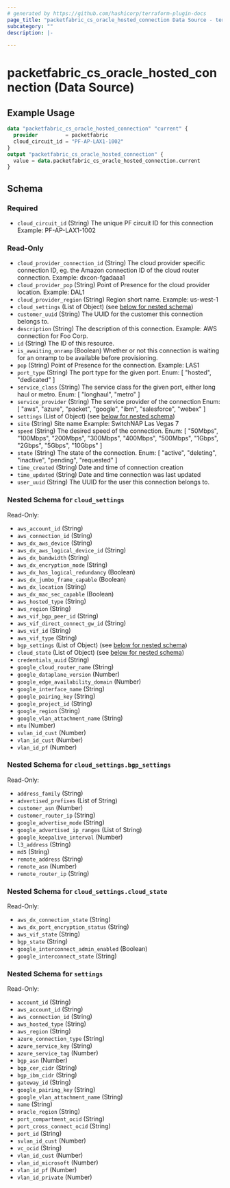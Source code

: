 ```yaml
---
# generated by https://github.com/hashicorp/terraform-plugin-docs
page_title: "packetfabric_cs_oracle_hosted_connection Data Source - terraform-provider-packetfabric"
subcategory: ""
description: |-
  
---
```


# packetfabric_cs_oracle_hosted_connection (Data Source)



## Example Usage

```terraform
data "packetfabric_cs_oracle_hosted_connection" "current" {
  provider         = packetfabric
  cloud_circuit_id = "PF-AP-LAX1-1002"
}
output "packetfabric_cs_oracle_hosted_connection" {
  value = data.packetfabric_cs_oracle_hosted_connection.current
}
```

<!-- schema generated by tfplugindocs -->
## Schema

### Required

- `cloud_circuit_id` (String) The unique PF circuit ID for this connection
		Example: PF-AP-LAX1-1002

### Read-Only

- `cloud_provider_connection_id` (String) The cloud provider specific connection ID, eg. the Amazon connection ID of the cloud router connection.
		Example: dxcon-fgadaaa1
- `cloud_provider_pop` (String) Point of Presence for the cloud provider location.
		Example: DAL1
- `cloud_provider_region` (String) Region short name.
		Example: us-west-1
- `cloud_settings` (List of Object) (see [below for nested schema](#nestedatt--cloud_settings))
- `customer_uuid` (String) The UUID for the customer this connection belongs to.
- `description` (String) The description of this connection.
		Example: AWS connection for Foo Corp.
- `id` (String) The ID of this resource.
- `is_awaiting_onramp` (Boolean) Whether or not this connection is waiting for an onramp to be available before provisioning.
- `pop` (String) Point of Presence for the connection.
		Example: LAS1
- `port_type` (String) The port type for the given port.
		Enum: [ "hosted", "dedicated" ]
- `service_class` (String) The service class for the given port, either long haul or metro.
		Enum: [ "longhaul", "metro" ]
- `service_provider` (String) The service provider of the connection
		Enum: [ "aws", "azure", "packet", "google", "ibm", "salesforce", "webex" ]
- `settings` (List of Object) (see [below for nested schema](#nestedatt--settings))
- `site` (String) Site name
		Example: SwitchNAP Las Vegas 7
- `speed` (String) The desired speed of the connection.
		Enum: [ "50Mbps", "100Mbps", "200Mbps", "300Mbps", "400Mbps", "500Mbps", "1Gbps", "2Gbps", "5Gbps", "10Gbps" ]
- `state` (String) The state of the connection.
		Enum: [ "active", "deleting", "inactive", "pending", "requested" ]
- `time_created` (String) Date and time of connection creation
- `time_updated` (String) Date and time connection was last updated
- `user_uuid` (String) The UUID for the user this connection belongs to.

<a id="nestedatt--cloud_settings"></a>
### Nested Schema for `cloud_settings`

Read-Only:

- `aws_account_id` (String)
- `aws_connection_id` (String)
- `aws_dx_aws_device` (String)
- `aws_dx_aws_logical_device_id` (String)
- `aws_dx_bandwidth` (String)
- `aws_dx_encryption_mode` (String)
- `aws_dx_has_logical_redundancy` (Boolean)
- `aws_dx_jumbo_frame_capable` (Boolean)
- `aws_dx_location` (String)
- `aws_dx_mac_sec_capable` (Boolean)
- `aws_hosted_type` (String)
- `aws_region` (String)
- `aws_vif_bgp_peer_id` (String)
- `aws_vif_direct_connect_gw_id` (String)
- `aws_vif_id` (String)
- `aws_vif_type` (String)
- `bgp_settings` (List of Object) (see [below for nested schema](#nestedobjatt--cloud_settings--bgp_settings))
- `cloud_state` (List of Object) (see [below for nested schema](#nestedobjatt--cloud_settings--cloud_state))
- `credentials_uuid` (String)
- `google_cloud_router_name` (String)
- `google_dataplane_version` (Number)
- `google_edge_availability_domain` (Number)
- `google_interface_name` (String)
- `google_pairing_key` (String)
- `google_project_id` (String)
- `google_region` (String)
- `google_vlan_attachment_name` (String)
- `mtu` (Number)
- `svlan_id_cust` (Number)
- `vlan_id_cust` (Number)
- `vlan_id_pf` (Number)

<a id="nestedobjatt--cloud_settings--bgp_settings"></a>
### Nested Schema for `cloud_settings.bgp_settings`

Read-Only:

- `address_family` (String)
- `advertised_prefixes` (List of String)
- `customer_asn` (Number)
- `customer_router_ip` (String)
- `google_advertise_mode` (String)
- `google_advertised_ip_ranges` (List of String)
- `google_keepalive_interval` (Number)
- `l3_address` (String)
- `md5` (String)
- `remote_address` (String)
- `remote_asn` (Number)
- `remote_router_ip` (String)


<a id="nestedobjatt--cloud_settings--cloud_state"></a>
### Nested Schema for `cloud_settings.cloud_state`

Read-Only:

- `aws_dx_connection_state` (String)
- `aws_dx_port_encryption_status` (String)
- `aws_vif_state` (String)
- `bgp_state` (String)
- `google_interconnect_admin_enabled` (Boolean)
- `google_interconnect_state` (String)



<a id="nestedatt--settings"></a>
### Nested Schema for `settings`

Read-Only:

- `account_id` (String)
- `aws_account_id` (String)
- `aws_connection_id` (String)
- `aws_hosted_type` (String)
- `aws_region` (String)
- `azure_connection_type` (String)
- `azure_service_key` (String)
- `azure_service_tag` (Number)
- `bgp_asn` (Number)
- `bgp_cer_cidr` (String)
- `bgp_ibm_cidr` (String)
- `gateway_id` (String)
- `google_pairing_key` (String)
- `google_vlan_attachment_name` (String)
- `name` (String)
- `oracle_region` (String)
- `port_compartment_ocid` (String)
- `port_cross_connect_ocid` (String)
- `port_id` (String)
- `svlan_id_cust` (Number)
- `vc_ocid` (String)
- `vlan_id_cust` (Number)
- `vlan_id_microsoft` (Number)
- `vlan_id_pf` (Number)
- `vlan_id_private` (Number)


